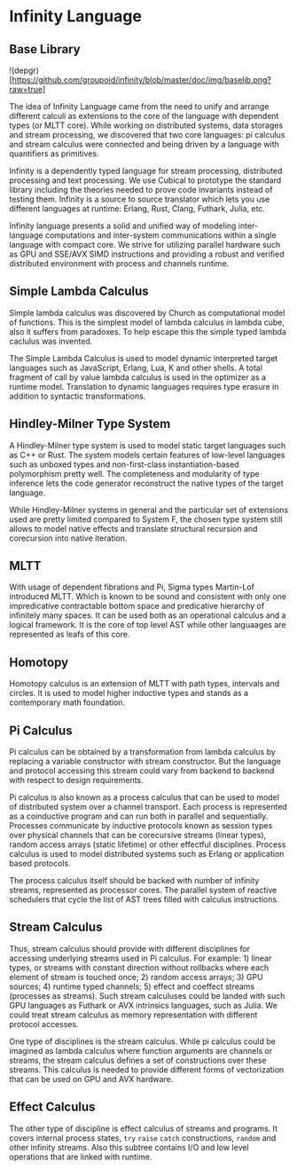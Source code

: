 Infinity Language
=================

Base Library
------------

!(depgr)[https://github.com/groupoid/infinity/blob/master/doc/img/baselib.png?raw=true]

The idea of Infinity Language came from the need to unify and
arrange different calculi as extensions to the core of the
language with dependent types (or MLTT core). While working on
distributed systems, data storages and stream processing, we discovered that two core
languages: pi calculus and stream calculus were
connected and being driven by a language with quantifiers as primitives.

Infinity is a dependently typed language for stream processing,
distributed processing and text processing. We use Cubical to prototype
the standard library including the theories needed to
prove code invariants instead of testing them. Infinity is a source
to source translator which lets you use different languages at runtime:
Erlang, Rust, Clang, Futhark, Julia, etc.

Infinity language presents a solid and unified way of modeling inter-language
computations and inter-system communications within a single language with
compact core. We strive for utilizing parallel hardware such as GPU and
SSE/AVX SIMD instructions and providing a robust and verified distributed
environment with process and channels runtime.

Simple Lambda Calculus
----------------------

Simple lambda calculus was discovered by Church as computational model of functions.
This is the simplest model of lambda calculus in lambda cube, also it suffers from paradoxes.
To help escape this the simple typed lambda caclulus was invented.

The Simple Lambda Calculus is used to model dynamic interpreted
target languages such as JavaScript, Erlang, Lua, K and other shells.
A total fragment of call by value lambda calculus is used in the optimizer
as a runtime model. Translation to dynamic languages requires type erasure in
addition to syntactic transformations.

Hindley-Milner Type System
--------------------------

A Hindley-Milner type system is used to model static target languages such as C++ or Rust.
The system models certain features of low-level languages such as unboxed
types and non-first-class instantiation-based polymorphism pretty well.
The completeness and modularity of type inference lets the code generator
reconstruct the native types of the target language.

While Hindley-Milner systems in general and the particular set of extensions
used are pretty limited compared to System F, the chosen type system still
allows to model native effects and translate structural recursion and
corecursion into native iteration.

MLTT
----

With usage of dependent fibrations and Pi, Sigma types Martin-Lof introduced MLTT.
Which is known to be sound and consistent with only one impredicative contractable
bottom space and predicative hierarchy of infinitely many spaces. It can be used both as
an operational calculus and a logical framework. It is the core of top level AST while
other languaages are represented as leafs of this core.

Homotopy
--------

Homotopy calculus is an extension of MLTT with path types, intervals and circles.
It is used to model higher inductive types and stands as a contemporary math foundation.

Pi Calculus
-----------

Pi calculus can be obtained by a transformation from lambda
calculus by replacing a variable constructor with stream constructor.
But the language and protocol accessing this stream could vary
from backend to backend with respect to design requirements.

Pi calculus is also known as a process calculus that can be used to model of distributed system
over a channel transport. Each process is represented as a coinductive program and can 
run both in parallel and sequentially. Processes communicate by inductive protocols
known as session types over physical channels that can be corecursive streams (linear types),
random access arrays (static lifetime) or other effectful disciplines. Process calculus
is used to model distributed systems such as Erlang or application based protocols.

The process calculus itself should be backed with number of infinity streams,
represented as processor cores. The parallel system of reactive schedulers
that cycle the list of AST trees filled with calculus instructions.

Stream Calculus
---------------

Thus, stream calculus should provide with different disciplines for accessing
underlying streams used in Pi calculus. For example: 1) linear types, or streams with
constant direction without rollbacks where each element of stream is touched once;
2) random access arrays; 3) GPU sources; 4) runtime typed channels;
5) effect and coeffect streams (processes as streams). Such stream
calculuses could be landed with such GPU languages as Futhark
or AVX intrinsics languages, such as Julia. We could treat
stream calculus as memory representation with different protocol accesses.

One type of disciplines is the stream calculus. While pi calculus could be imagined as
lambda calculus where function arguments are channels or streams, the stream calculus defines a set
of constructions over these streams. This calculus is needed to provide different forms
of vectorization that can be used on GPU and AVX hardware.

Effect Calculus
---------------

The other type of discipline is effect calculus of streams and programs. It covers internal
process states, `try` `raise` `catch` constructions, `random` and other infinity streams.
Also this subtree contains I/O and low level operations that are linked with runtime.
